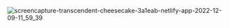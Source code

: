 ![screencapture-transcendent-cheesecake-3a1eab-netlify-app-2022-12-09-11_59_39](https://user-images.githubusercontent.com/78166507/206430139-a2265369-de33-44e1-ac35-3ea25ebc655c.png)

<!----------zhen.....--------->
